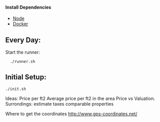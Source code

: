 #### Install Dependencies
* [Node](https://nodejs.org/en/download/)
* [Docker](https://www.docker.com/)

## Every Day:
Start the runner:
```
  ./runner.sh
```

## Initial Setup:
```./init.sh```

Ideas:
Price per ft2
Average price per ft2 in the area
Price vs Valuation.
Surrondings:
  estimate taxes
  comparable properties



Where to get the coordinates
http://www.gps-coordinates.net/

